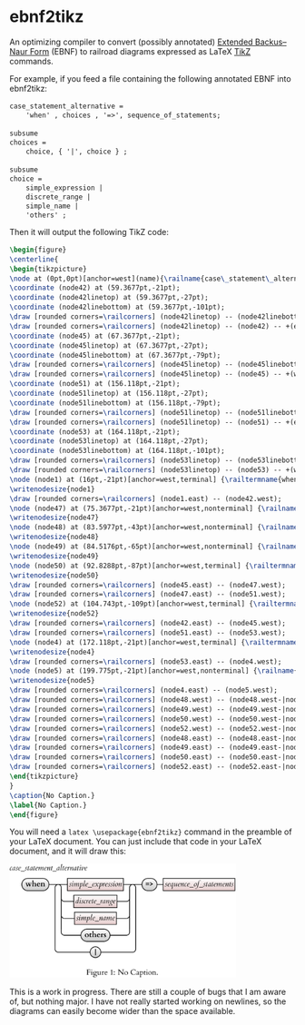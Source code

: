 # ebnf2tikz

An optimizing compiler to convert (possibly annotated) <a href=https://en.wikipedia.org/wiki/Extended_Backus%E2%80%93Naur_form>Extended Backus–Naur  Form</a> (EBNF) to railroad diagrams expressed as LaTeX <a href=https://en.wikipedia.org/wiki/PGF/TikZ> TikZ</a> commands.

For example, if  you feed a file containing the following annotated EBNF into ebnf2tikz:
```ebnf
case_statement_alternative =
    'when' , choices , '=>', sequence_of_statements;

subsume
choices =
    choice, { '|', choice } ;

subsume
choice =
    simple_expression |
    discrete_range |
    simple_name |
    'others' ;
```
Then it will output the following TikZ code:

```latex
\begin{figure}
\centerline{
\begin{tikzpicture}
\node at (0pt,0pt)[anchor=west](name){\railname{case\_statement\_alternative\strut}};
\coordinate (node42) at (59.3677pt,-21pt);
\coordinate (node42linetop) at (59.3677pt,-27pt);
\coordinate (node42linebottom) at (59.3677pt,-101pt);
\draw [rounded corners=\railcorners] (node42linetop) -- (node42linebottom);
\draw [rounded corners=\railcorners] (node42linetop) -- (node42) -- +(east:8pt);
\coordinate (node45) at (67.3677pt,-21pt);
\coordinate (node45linetop) at (67.3677pt,-27pt);
\coordinate (node45linebottom) at (67.3677pt,-79pt);
\draw [rounded corners=\railcorners] (node45linetop) -- (node45linebottom);
\draw [rounded corners=\railcorners] (node45linetop) -- (node45) -- +(west:8pt);
\coordinate (node51) at (156.118pt,-21pt);
\coordinate (node51linetop) at (156.118pt,-27pt);
\coordinate (node51linebottom) at (156.118pt,-79pt);
\draw [rounded corners=\railcorners] (node51linetop) -- (node51linebottom);
\draw [rounded corners=\railcorners] (node51linetop) -- (node51) -- +(east:8pt);
\coordinate (node53) at (164.118pt,-21pt);
\coordinate (node53linetop) at (164.118pt,-27pt);
\coordinate (node53linebottom) at (164.118pt,-101pt);
\draw [rounded corners=\railcorners] (node53linetop) -- (node53linebottom);
\draw [rounded corners=\railcorners] (node53linetop) -- (node53) -- +(west:8pt);
\node (node1) at (16pt,-21pt)[anchor=west,terminal] {\railtermname{when\strut}};
\writenodesize{node1}
\draw [rounded corners=\railcorners] (node1.east) -- (node42.west);
\node (node47) at (75.3677pt,-21pt)[anchor=west,nonterminal] {\railname{simple\_expression\strut}};
\writenodesize{node47}
\node (node48) at (83.5977pt,-43pt)[anchor=west,nonterminal] {\railname{discrete\_range\strut}};
\writenodesize{node48}
\node (node49) at (84.5176pt,-65pt)[anchor=west,nonterminal] {\railname{simple\_name\strut}};
\writenodesize{node49}
\node (node50) at (92.8288pt,-87pt)[anchor=west,terminal] {\railtermname{others\strut}};
\writenodesize{node50}
\draw [rounded corners=\railcorners] (node45.east) -- (node47.west);
\draw [rounded corners=\railcorners] (node47.east) -- (node51.west);
\node (node52) at (104.743pt,-109pt)[anchor=west,terminal] {\railtermname{|}};
\writenodesize{node52}
\draw [rounded corners=\railcorners] (node42.east) -- (node45.west);
\draw [rounded corners=\railcorners] (node51.east) -- (node53.west);
\node (node4) at (172.118pt,-21pt)[anchor=west,terminal] {\railtermname{=>\strut}};
\writenodesize{node4}
\draw [rounded corners=\railcorners] (node53.east) -- (node4.west);
\node (node5) at (199.775pt,-21pt)[anchor=west,nonterminal] {\railname{sequence\_of\_statements\strut}};
\writenodesize{node5}
\draw [rounded corners=\railcorners] (node4.east) -- (node5.west);
\draw [rounded corners=\railcorners] (node48.west) -- (node48.west-|node45) -- (node45linetop);
\draw [rounded corners=\railcorners] (node49.west) -- (node49.west-|node45) -- (node45linetop);
\draw [rounded corners=\railcorners] (node50.west) -- (node50.west-|node45) -- (node45linetop);
\draw [rounded corners=\railcorners] (node52.west) -- (node52.west-|node42) -- (node42linetop);
\draw [rounded corners=\railcorners] (node48.east) -- (node48.east-|node51) -- (node51linetop);
\draw [rounded corners=\railcorners] (node49.east) -- (node49.east-|node51) -- (node51linetop);
\draw [rounded corners=\railcorners] (node50.east) -- (node50.east-|node51) -- (node51linetop);
\draw [rounded corners=\railcorners] (node52.east) -- (node52.east-|node53) -- (node53linetop);
\end{tikzpicture}
}
\caption{No Caption.}
\label{No Caption.}
\end{figure}
```

You will need a ```latex \usepackage{ebnf2tikz}``` command in the preamble of your LaTeX document.
You can just include that code in your LaTeX document, and it will draw this:

<img src="./testdriver.png" height="200">


This is a work in progress.  There are still a couple of bugs that I am aware of, but nothing major.
I have not really started working on newlines, so the diagrams can easily become wider than the space available.  


